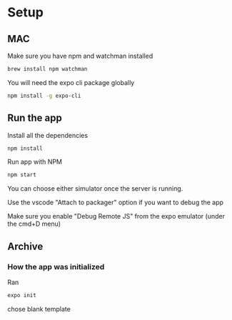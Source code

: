 # Setup

## MAC

Make sure you have npm and watchman installed

```bash
brew install npm watchman
```

You will need the expo cli package globally

```bash
npm install -g expo-cli
```

## Run the app

Install all the dependencies

```bash
npm install
```

Run app with NPM

```bash
npm start
```

You can choose either simulator once the server is running.

Use the vscode "Attach to packager" option if you want to debug the app

Make sure you enable "Debug Remote JS" from the expo emulator (under the cmd+D menu)

## Archive

### How the app was initialized

Ran

```bash
expo init
```

chose blank template
